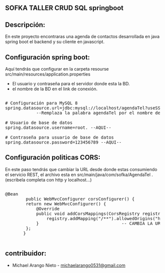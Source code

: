 ## SOFKA TALLER CRUD SQL springboot 

## Descripción:
En este proyecto encontraras una agenda de contactos desarrollada en java spring boot el 
backend y su cliente en javascript.


## Configuración spring boot:

Aquí tendrás que configurar en la carpeta resourse src/main/resources/application.properties
* El usuario y contraseña para el servidor donde esta la BD.
* el nombre de la BD en el link de conexión.

<pre>

# Configuración para MySQL 8
spring.datasource.url=jdbc:mysql://localhost/agendaTel?useSSL=false&serverTimezone=UTC&allowPublicKeyRetrival=true --AQUI--
			--Remplaza la palabra agendaTel por el nombre de tu BD--

# Usuario de base de datos
spring.datasource.username=root. --AQUI--

# Contraseña para usuario de base de datos
spring.datasource.password=123456789 --AQUI--
</pre>

## Configuración politicas CORS:

En este paso tendrás que cambiar la URL desde donde estas consumiendo el servicio REST,
el archivo esta en src/main/java/com/sofka/AgendaTel . (escribela completa con http y localhost...)

<pre>

@Bean
        public WebMvcConfigurer corsConfigurer() {
		return new WebMvcConfigurer() {
			@Override
			public void addCorsMappings(CorsRegistry registry) {
				registry.addMapping("/**").allowedOrigins("http://localhost:5500").allowedMethods("*").allowedHeaders("*");  --AQUI--
			}                                -- CAMBIA LA URL POR LA URL DE TU CLIENTE --
		};
	   }
     
</pre>

## contribuidor:
* Michael Arango Nieto - michaelarango0531@gmail.com

